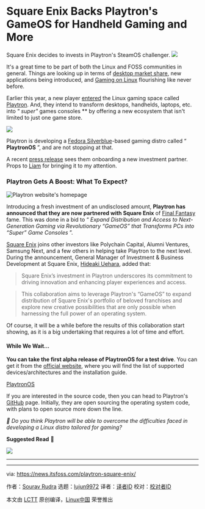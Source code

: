 [#]: subject: "Square Enix Backs Playtron's GameOS for Handheld Gaming and More"
[#]: via: "https://news.itsfoss.com/playtron-square-enix/"
[#]: author: "Sourav Rudra https://news.itsfoss.com/author/sourav/"
[#]: collector: "lujun9972/lctt-scripts-1705972010"
[#]: translator: " "
[#]: reviewer: " "
[#]: publisher: " "
[#]: url: " "

Square Enix Backs Playtron's GameOS for Handheld Gaming and More
======
Square Enix decides to invests in Playtron's SteamOS challenger.
[![][1]][2]

It's a great time to be part of both the Linux and FOSS communities in general. Things are looking up in terms of [desktop market share][3], new applications being introduced, and [Gaming on Linux][4] flourishing like never before.

Earlier this year, a new player [entered][5] the Linux gaming space called [Playtron][6]. And, they intend to transform desktops, handhelds, laptops, etc. into “ _super"_ games consoles ** by offering a new ecosystem that isn't limited to just one game store.

![][7]

Playtron is developing a [Fedora Silverblue][8]-based gaming distro called “ **PlaytronOS** ”, and are not stopping at that.

A recent [press release][9] sees them onboarding a new investment partner. Props to [Liam][10] for bringing it to my attention.

### Playtron Gets A Boost: What To Expect?

![Playtron website's homepage][11]

Introducing a fresh investment of an undisclosed amount, **Playtron has announced that they are now partnered with Square Enix** of [Final Fantasy][12] fame. This was done in a bid to “ _Expand Distribution and Access to Next-Generation Gaming via Revolutionary “GameOS” that Transforms PCs into “Super” Game Consoles_ ”.

[Square Enix][13] joins other investors like Polychain Capital, Alumni Ventures, Samsung Next, and a few others in helping take Playtron to the next level. During the announcement, General Manager of Investment & Business Development at Square Enix, [Hideaki Uehara][14], added that:

> Square Enix’s investment in Playtron underscores its commitment to driving innovation and enhancing player experiences and access.

> This collaboration aims to leverage Playtron's “GameOS” to expand distribution of Square Enix's portfolio of beloved franchises and explore new creative possibilities that are only possible when harnessing the full power of an operating system.

Of course, it will be a while before the results of this collaboration start showing, as it is a big undertaking that requires a lot of time and effort.

#### While We Wait...

**You can take the first alpha release of PlaytronOS for a test drive**. You can get it from the [official website][15], where you will find the list of supported devices/architectures and the installation guide.

[PlaytronOS][15]

If you are interested in the source code, then you can head to Playtron's [GitHub][16] page. Initially, they are open sourcing the operating system code, with plans to open source more down the line.

_💬 Do you think Playtron will be able to overcome the difficulties faced in developing a Linux distro tailored for gaming?_

**Suggested Read** 📖

![][17]

* * *

--------------------------------------------------------------------------------

via: https://news.itsfoss.com/playtron-square-enix/

作者：[Sourav Rudra][a]
选题：[lujun9972][b]
译者：[译者ID](https://github.com/译者ID)
校对：[校对者ID](https://github.com/校对者ID)

本文由 [LCTT](https://github.com/LCTT/TranslateProject) 原创编译，[Linux中国](https://linux.cn/) 荣誉推出

[a]: https://news.itsfoss.com/author/sourav/
[b]: https://github.com/lujun9972
[1]: https://news.itsfoss.com/assets/images/pikapods-banner-v3.webp
[2]: https://www.pikapods.com/?utm_campaign=banner-2024-05&utm_source=itsfoss
[3]: https://itsfoss.com/linux-market-share/
[4]: https://itsfoss.com/linux-gaming-guide/
[5]: https://news.itsfoss.com/playtron-os-gaming/
[6]: https://www.playtron.one/
[7]: https://news.itsfoss.com/content/images/size/w256h256/2022/08/android-chrome-192x192.png
[8]: https://fedoraproject.org/atomic-desktops/silverblue/
[9]: https://www.playtron.one/press-release
[10]: https://www.gamingonlinux.com/2024/09/square-enix-invests-in-playtron-for-their-linux-based-playtronos-first-alpha-out-now/
[11]: https://news.itsfoss.com/content/images/2024/09/Playtron-1.jpg
[12]: https://en.wikipedia.org/wiki/Final_Fantasy
[13]: https://www.hd.square-enix.com/eng/
[14]: https://www.linkedin.com/in/hide-uehara-351a7122/
[15]: https://www.playtron.one/playtron-os
[16]: https://github.com/playtron-os
[17]: https://itsfoss.com/content/images/size/w256h256/2022/12/android-chrome-192x192.png
